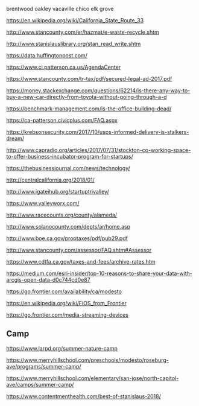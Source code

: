 brentwood 
oakley 
vacaville 
chico 
elk grove

https://en.wikipedia.org/wiki/California_State_Route_33

http://www.stancounty.com/er/hazmat/e-waste-recycle.shtm

http://www.stanislauslibrary.org/stan_read_write.shtm

https://data.huffingtonpost.com/

https://www.ci.patterson.ca.us/AgendaCenter

https://www.stancounty.com/tr-tax/pdf/secured-legal-ad-2017.pdf

https://money.stackexchange.com/questions/62214/is-there-any-way-to-buy-a-new-car-directly-from-toyota-without-going-through-a-d

https://benchmark-management.com/is-the-office-building-dead/

https://ca-patterson.civicplus.com/FAQ.aspx

https://krebsonsecurity.com/2017/10/usps-informed-delivery-is-stalkers-dream/

http://www.capradio.org/articles/2017/07/31/stockton-co-working-space-to-offer-business-incubator-program-for-startups/

https://thebusinessjournal.com/news/technology/

http://centralcalifornia.org/2018/01/

http://www.igateihub.org/startuptrivalley/

https://www.valleyworx.com/

http://www.racecounts.org/county/alameda/

http://www.solanocounty.com/depts/ar/home.asp

http://www.boe.ca.gov/proptaxes/pdf/pub29.pdf

http://www.stancounty.com/assessor/FAQ.shtm#Assessor

https://www.cdtfa.ca.gov/taxes-and-fees/archive-rates.htm

https://medium.com/esri-insider/top-10-reasons-to-share-your-data-with-arcgis-open-data-d0c744cd0e87

https://go.frontier.com/availability/ca/modesto

https://en.wikipedia.org/wiki/FiOS_from_Frontier

https://go.frontier.com/media-streaming-devices

## Camp

https://www.larpd.org/summer-nature-camp

https://www.merryhillschool.com/preschools/modesto/roseburg-ave/programs/summer-camp/

https://www.merryhillschool.com/elementary/san-jose/north-capitol-ave/camps/summer-camp/

https://www.contentmenthealth.com/best-of-stanislaus-2018/